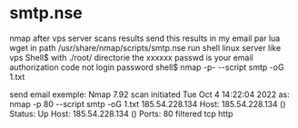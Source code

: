 # smtp.nse
nmap after vps server scans results send this results in my email par lua
wget in path /usr/share/nmap/scripts/smtp.nse
run shell linux server like vps Shell$ with ./root/ directorie 
the xxxxxx passwd is your email authorization code not login password
shell$ nmap -p-<TARGET> --script smtp -oG 1.txt

send email exemple:
Nmap 7.92 scan initiated Tue Oct  4 14:22:04 2022 as: nmap -p 80 --script smtp -oG 1.txt 185.54.228.134
Host: 185.54.228.134 ()	Status: Up
Host: 185.54.228.134 ()	Ports: 80     filtered     tcp          http 
